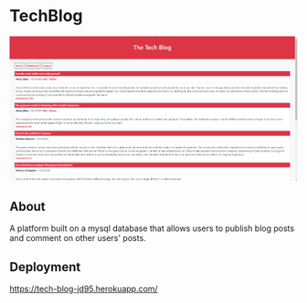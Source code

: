 # TechBlog

![Sample view.](./images/screen.png)

## About
A platform built on a mysql database that allows users to publish blog posts and comment on other users' posts.

## Deployment
https://tech-blog-jd95.herokuapp.com/